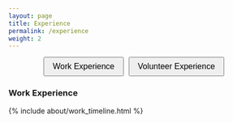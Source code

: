 ```yaml
---
layout: page
title: Experience
permalink: /experience
weight: 2
---
```


<style>
.toggle-buttons {
  margin-bottom: 1rem;
  display: flex;
  justify-content: center;
}

.toggle-buttons button {
  margin-right: 10px;
  padding: 8px 16px;
  font-size: 1rem;
  cursor: pointer;
}

.experience-section {
  display: none;
}

.experience-section.active {
  display: block;
}
</style>

<div class="toggle-buttons">
  <button type="button" class="btn btn-outline-primary" onclick="showSection('work')">Work Experience</button>
  <button type="button" class="btn btn-outline-primary" onclick="showSection('volunteer')">Volunteer Experience</button>
</div>

<div id="work" class="experience-section active">
  <h3><strong>Work Experience</strong></h3>
  <div class="row">
    {% include about/work_timeline.html %}
  </div>
</div>

<div id="volunteer" class="experience-section">
  <h3><strong>Volunteer Experience</strong></h3>
  <div class="row">
    {% include about/volunteer_timeline.html %}
  </div>
</div>

<script>
function showSection(sectionId) {
  const sections = document.querySelectorAll('.experience-section');
  sections.forEach(section => section.classList.remove('active'));
  document.getElementById(sectionId).classList.add('active');
}
</script>
